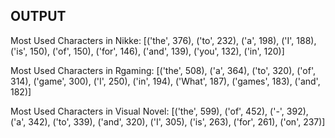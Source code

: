 ## OUTPUT
Most Used Characters in Nikke:
[('the', 376), ('to', 232), ('a', 198), ('I', 188), ('is', 150), ('of', 150), ('for', 146), ('and', 139), ('you', 132), ('in', 120)]

Most Used Characters in Rgaming:
[('the', 508), ('a', 364), ('to', 320), ('of', 314), ('game', 300), ('I', 250), ('in', 194), ('What', 187), ('games', 183), ('and', 182)]

Most Used Characters in Visual Novel:
[('the', 599), ('of', 452), ('-', 392), ('a', 342), ('to', 339), ('and', 320), ('I', 305), ('is', 263), ('for', 261), ('on', 237)]
